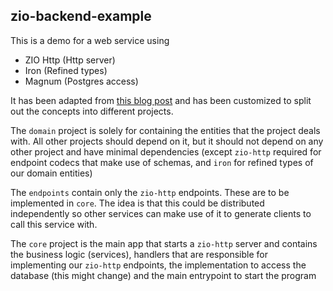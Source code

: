 ## zio-backend-example

This is a demo for a web service using 
- ZIO Http (Http server)
- Iron (Refined types)
- Magnum (Postgres access)

It has been adapted from 
[this blog post](https://www.ziverge.com/post/how-to-implement-a-rest-api-in-scala-3-with-zio-http-magnum-and-iron)
and has been customized to split out the concepts into different projects.

The `domain` project is solely for containing the entities that the project deals with. All other projects should depend 
on it, but it should not depend on any other project and have minimal dependencies (except `zio-http` required for 
endpoint codecs that make use of schemas, and `iron` for refined types of our domain entities)

The `endpoints` contain only the `zio-http` endpoints. These are to be implemented in `core`. The idea is that this 
could be distributed independently so other services can make use of it to generate clients to call this service with.

The `core` project is the main app that starts a `zio-http` server and contains the business logic (services), handlers
that are responsible for implementing our `zio-http` endpoints, the implementation to access the database (this might 
change) and the main entrypoint to start the program 


